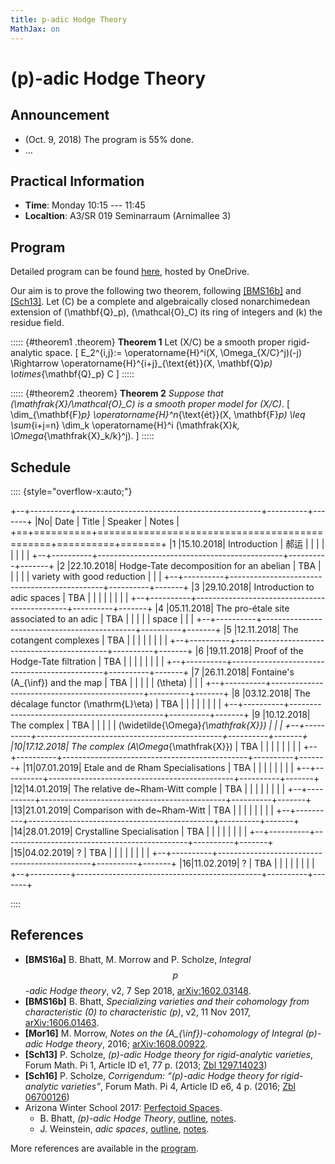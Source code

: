 ```yaml
---
title: p-adic Hodge Theory
MathJax: on
---
```


# \(p\)-adic Hodge Theory


## Announcement

* (Oct. 9, 2018) The program is 55% done.
* ...


## Practical Information

* **Time**: Monday 10:15 --- 11:45
* **Localtion**: A3/SR 019 Seminarraum (Arnimallee 3)


## Program

Detailed program can be found [here][program], hosted by OneDrive.

Our aim is to prove the following two theorem,
following [[BMS16b]][arXiv:1606.01463] and [[Sch13]][Zbl 1297.14023].
Let \(C\) be a complete and algebraically closed nonarchimedean extension
of \(\mathbf{Q}_p\), \(\mathcal{O}_C\) its ring of integers and \(k\)
the residue field.

::::: {#theorem1 .theorem}
**Theorem 1**
Let \(X/C\) be a smooth proper rigid-analytic space.
\[
    E_2^{i,j}:= \operatorname{H}^i(X, \Omega_{X/C}^j)(-j) \Rightarrow
    \operatorname{H}^{i+j}_{\text{ét}}(X, \mathbf{Q}_p) \otimes_{\mathbf{Q}_p} C
\]
:::::


::::: {#theorem2 .theorem}
**Theorem 2**
*Suppose that \(\mathfrak{X}/\mathcal{O}_C\) is a smooth proper model
for \(X/C\)*.
\[
    \dim_{\mathbf{F}_p} \operatorname{H}^n_{\text{ét}}(X, \mathbf{F}_p)
    \leq
    \sum_{i+j=n} \dim_k \operatorname{H}^i
    (\mathfrak{X}_k, \Omega_{\mathfrak{X}_k/k}^j).
\]
:::::


## Schedule

:::: {style="overflow-x:auto;"}

+--+----------+----------------------------------------------+----------+-------+
|No|   Date   |     Title                                    | Speaker  | Notes |
+==+==========+==============================================+==========+=======+
|1 |15.10.2018| Introduction                                 | 郝运     |       |
|  |          |                                              |          |       |
+--+----------+----------------------------------------------+----------+-------+
|2 |22.10.2018| Hodge-Tate decomposition for an abelian      | TBA      |       |
|  |          | variety with good reduction                  |          |       |
+--+----------+----------------------------------------------+----------+-------+
|3 |29.10.2018| Introduction to adic spaces                  | TBA      |       |
|  |          |                                              |          |       |
+--+----------+----------------------------------------------+----------+-------+
|4 |05.11.2018| The pro-étale site associated to an adic     | TBA      |       |
|  |          | space                                        |          |       |
+--+----------+----------------------------------------------+----------+-------+
|5 |12.11.2018| The cotangent complexes                      | TBA      |       |
|  |          |                                              |          |       |
+--+----------+----------------------------------------------+----------+-------+
|6 |19.11.2018| Proof of the Hodge-Tate filtration           | TBA      |       |
|  |          |                                              |          |       |
+--+----------+----------------------------------------------+----------+-------+
|7 |26.11.2018| Fontaine's \(A_{\inf}\) and the map          | TBA      |       |
|  |          | \(\theta\)                                   |          |       |
+--+----------+----------------------------------------------+----------+-------+
|8 |03.12.2018| The décalage functor \(\mathrm{L}\eta\)      | TBA      |       |
|  |          |                                              |          |       |
+--+----------+----------------------------------------------+----------+-------+
|9 |10.12.2018| The complex                                  | TBA      |       |
|  |          | \(\widetilde{\Omega}_{\mathfrak{X}}\)        |          |       |
+--+----------+----------------------------------------------+----------+-------+
|10|17.12.2018| The complex \(A\Omega_{\mathfrak{X}}\)       | TBA      |       |
|  |          |                                              |          |       |
+--+----------+----------------------------------------------+----------+-------+
|11|07.01.2019| Etale and de Rham Specialisations            | TBA      |       |
|  |          |                                              |          |       |
+--+----------+----------------------------------------------+----------+-------+
|12|14.01.2019| The relative de~Rham-Witt comple             | TBA      |       |
|  |          |                                              |          |       |
+--+----------+----------------------------------------------+----------+-------+
|13|21.01.2019| Comparison with de~Rham-Witt                 | TBA      |       |
|  |          |                                              |          |       |
+--+----------+----------------------------------------------+----------+-------+
|14|28.01.2019| Crystalline Specialisation                   | TBA      |       |
|  |          |                                              |          |       |
+--+----------+----------------------------------------------+----------+-------+
|15|04.02.2019| ?                                            | TBA      |       |
|  |          |                                              |          |       |
+--+----------+----------------------------------------------+----------+-------+
|16|11.02.2019| ?                                            | TBA      |       |
|  |          |                                              |          |       |
+--+----------+----------------------------------------------+----------+-------+

::::


## References

* **[BMS16a]** B. Bhatt, M. Morrow and P. Scholze, *Integral $$p$$-adic
  Hodge theory*, v2, 7 Sep 2018, [arXiv:1602.03148][].
* **[BMS16b]** B. Bhatt, *Specializing varieties and their cohomology
  from characteristic \(0\) to characteristic \(p\)*, v2, 11 Nov 2017,
  [arXiv:1606.01463][].
* **[Mor16]** M. Morrow, *Notes on the \(A_{\inf}\)-cohomology of Integral
  \(p\)-adic Hodge theory*, 2016; [arXiv:1608.00922][].
* **[Sch13]** P. Scholze, *\(p\)-adic Hodge theory for rigid-analytic
  varieties*, Forum Math. Pi 1, Article ID e1, 77 p. (2013; [Zbl 1297.14023])
* **[Sch16]** P. Scholze, *Corrigendum: “\(p\)-adic Hodge theory for
  rigid-analytic varieties”*, Forum Math. Pi 4, Article ID e6, 4 p.
  (2016; [Zbl 06700126])
* Arizona Winter School 2017: [Perfectoid Spaces][AWS2017].
  - B. Bhatt, *\(p\)-adic Hodge Theory*, [outline][B-outline], [notes][B-notes].
  - J. Weinstein, *adic spaces*, [outline][W-outline], [notes][W-notes].
  
More references are available in the [program][].


[Zbl 1297.14023]: //zbmath.org/?q=an%3A1297.14023
[Zbl 06700126]: //zbmath.org/?q=an%3A06700126
[arXiv:1602.03148]: //arxiv.org/abs/1602.03148
[arXiv:1606.01463]: //arxiv.org/abs/1606.01463
[arXiv:1608.00922]: //arxiv.org/abs/1608.00922
[AWS2017]: http://math.arizona.edu/~swc/aws/2017/
[B-outline]: http://math.arizona.edu/~swc/aws/2017/2017BhattOutline.pdf
[B-notes]: http://math.arizona.edu/~swc/aws/2017/2017BhattNotes.pdf
[W-outline]: http://math.arizona.edu/~swc/aws/2017/2017WeinsteinOutline.pdf
[W-notes]: http://math.arizona.edu/~swc/aws/2017/2017WeinsteinNotes.pdf
[program]: //1drv.ms/b/s!AnCWvCUkaqq-gqgZ-r76_7TxZApG4g

[N1]: #
[N2]: #
[N3]: #
[N4]: #
[N5]: #
[N6]: #
[N7]: #
[N8]: #
[N9]: #
[N10]: #
[N11]: #
[N12]: #
[N13]: #
[N14]: #
[N15]: #
[N16]: #